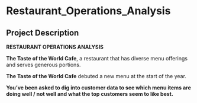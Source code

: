 # Restaurant_Operations_Analysis

## Project Description

**RESTAURANT OPERATIONS ANALYSIS**

**The Taste of the World Cafe**, a restaurant that has diverse menu offerings and serves generous portions.

**The Taste of the World Cafe** debuted a new menu at the start of the year.

**You’ve been asked to dig into customer data to see which menu items are doing well / not well and what the top customers seem to like best.**
